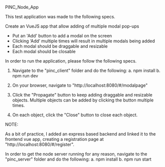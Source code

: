 PINC_Node_App

This test application was made to the following specs.

Create an VueJS app that allow adding of multiple modal pop-ups
- Put an 'Add' button to add a modal on the screen
- Clicking ‘Add’ multiple times will result in multiple modals being added
- Each modal should be draggable and resizable
- Each modal should be closable

In order to run the application, please follow the following specs.

1. Navigate to the "pinc_client" folder and do the following:
	a. npm install
	b. npm run dev

2. On your browser, navigate to "http://localhost:8080/#/modalpage"

3. Click the "Propagate" button to keep adding draggable and resizable objects. Multiple objects can be added by clicking the button multiple times.

4. On each object, click the "Close" button to close each object.

NOTE:

As a bit of practice, I added an express based backend and linked it to the frontend vue app, creating a registration page at "http://localhost:8080/#/register".

In order to get the node server running for any reason, navigate to the "pinc_server" folder and do the following:
	a. npm install
	b. npm run start
